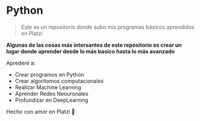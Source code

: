# **Python**
> Este es un repositorio donde subo mis programas básicos aprendidos en Platzi

**Algunas de las cosas más intersantes de este repositorio es crear un lugar donde aprender desde lo más basico hasta lo más avanzado**

Aprederé a:
- Crear programos en Python
- Crear algoritomos computacionales
- Realizar Machine Learning
- Aprender Redes Neouronales
- Profundizar en DeepLearning 

Hecho con amor en Platzi 💚